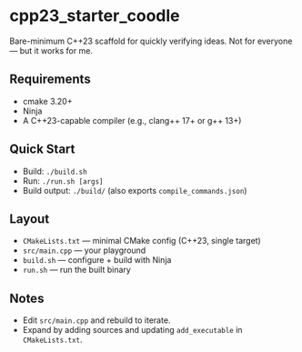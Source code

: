 # cpp23_starter_coodle

Bare-minimum C++23 scaffold for quickly verifying ideas. Not for everyone — but it works for me.

## Requirements
- cmake 3.20+
- Ninja
- A C++23-capable compiler (e.g., clang++ 17+ or g++ 13+)

## Quick Start
- Build: `./build.sh`
- Run: `./run.sh [args]`
- Build output: `./build/` (also exports `compile_commands.json`)

## Layout
- `CMakeLists.txt` — minimal CMake config (C++23, single target)
- `src/main.cpp` — your playground
- `build.sh` — configure + build with Ninja
- `run.sh` — run the built binary

## Notes
- Edit `src/main.cpp` and rebuild to iterate.
- Expand by adding sources and updating `add_executable` in `CMakeLists.txt`.

